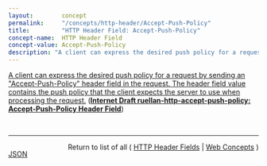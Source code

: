 ```yaml
---
layout:        concept
permalink:     "/concepts/http-header/Accept-Push-Policy"
title:         "HTTP Header Field: Accept-Push-Policy"
concept-name:  HTTP Header Field
concept-value: Accept-Push-Policy
description: "A client can express the desired push policy for a request by sending an \"Accept-Push-Policy\" header field in the request. The header field value contains the push policy that the client expects the server to use when processing the request."
---
```


[A client can express the desired push policy for a request by sending an "Accept-Push-Policy" header field in the request. The header field value contains the push policy that the client expects the server to use when processing the request.](http://tools.ietf.org/html/draft-ruellan-http-accept-push-policy#section-3.1 "Read documentation for HTTP Header Field &#34;Accept-Push-Policy&#34;") (**[Internet Draft ruellan-http-accept-push-policy: Accept-Push-Policy Header Field](/specs/IETF/I-D/ruellan-http-accept-push-policy "The &#34;Accept-Push-Policy&#34; and &#34;Push-Policy&#34; header fields enable a client and a server to negotiate the behaviour of the server regarding the usage of push on a per-request basis.")**)

<br/>
<hr/>

<p style="float : left"><a href="./Accept-Push-Policy.json" title="JSON representing this particular Web Concept value">JSON</a></p>
<p style="text-align: right">Return to list of all ( <a href="../http-header/">HTTP Header Fields</a> | <a href="../">Web Concepts</a> )</p>
